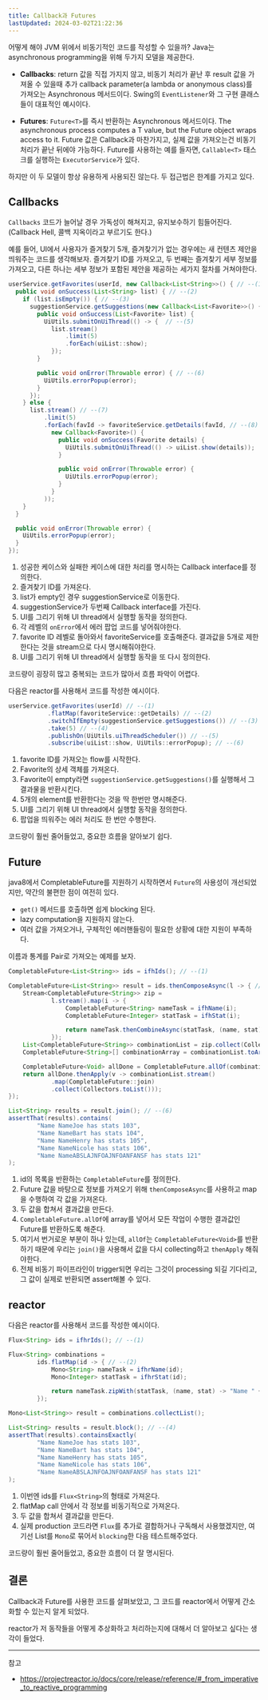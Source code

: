 ```yaml
---
title: Callback과 Futures
lastUpdated: 2024-03-02T21:22:36
---
```


어떻게 해야 JVM 위에서 비동기적인 코드를 작성할 수 있을까? Java는 asynchronous programming을 위해 두가지 모델을 제공한다.

- **Callbacks**: return 값을 직접 가지지 않고, 비동기 처리가 끝난 후 result 값을 가져올 수 있을때 추가 callback parameter(a lambda or anonymous class)를 가져오는 Asynchronous 메서드이다. Swing의 `EventListener`와 그 구현 클래스들이 대표적인 예시이다.

- **Futures**: `Future<T>`를 즉시 반환하는 Asynchronous 메서드이다.  The asynchronous process computes a T value, but the Future object wraps access to it. Future 값은 Callback과 마찬가지고, 실제 값을 가져오는건 비동기 처리가 끝난 뒤에야 가능하다. Future를 사용하는 예를 들자면, `Callable<T>` 태스크를 실행하는 `ExecutorService`가 있다.

하지만 이 두 모델이 항상 유용하게 사용되진 않는다. 두 접근법은 한계를 가지고 있다.

## Callbacks

`Callbacks` 코드가 늘어날 경우 가독성이 해쳐지고, 유지보수하기 힘들어진다.  (Callback Hell, 콜백 지옥이라고 부르기도 한다.)

예를 들어, UI에서 사용자가 즐겨찾기 5개, 즐겨찾기가 없는 경우에는 새 컨텐츠 제안을 띄워주는 코드를 생각해보자. 즐겨찾기 ID를 가져오고, 두 번째는 즐겨찾기 세부 정보를 가져오고, 다른 하나는 세부 정보가 포함된 제안을 제공하는 세가지 절차를 거쳐야한다.

```java
userService.getFavorites(userId, new Callback<List<String>>() { // --(1)
  public void onSuccess(List<String> list) { // --(2)
    if (list.isEmpty()) { // --(3)
      suggestionService.getSuggestions(new Callback<List<Favorite>>() { // --(4)
        public void onSuccess(List<Favorite> list) { 
          UiUtils.submitOnUiThread(() -> {  // --(5)
            list.stream()
                .limit(5)
                .forEach(uiList::show);
            });
        }

        public void onError(Throwable error) { // --(6)
          UiUtils.errorPopup(error);
        }
      });
    } else {
      list.stream() // --(7)
          .limit(5)
          .forEach(favId -> favoriteService.getDetails(favId, // --(8)
            new Callback<Favorite>() {
              public void onSuccess(Favorite details) {
                UiUtils.submitOnUiThread(() -> uiList.show(details));
              }

              public void onError(Throwable error) {
                UiUtils.errorPopup(error);
              }
            }
          ));
    }
  }

  public void onError(Throwable error) {
    UiUtils.errorPopup(error);
  }
});
```

1. 성공한 케이스와 실패한 케이스에 대한 처리를 명시하는 Callback interface를 정의한다.
2. 즐겨찾기 ID를 가져온다.
3. list가 empty인 경우 suggestionService로 이동한다.
4. suggestionService가 두번째 Callback interface를 가진다.
5. UI를 그리기 위해 UI thread에서 실행할 동작을 정의한다.
6. 각 레벨의 `onError`에서 에러 팝업 코드를 넣어줘야한다.
7. favorite ID 레벨로 돌아와서 favoriteService를 호출해준다. 결과값을 5개로 제한한다는 것을 stream으로 다시 명시해줘야한다.
8. UI를 그리기 위해 UI thread에서 실행할 동작을 또 다시 정의한다.

코드량이 굉장히 많고 중복되는 코드가 많아서 흐름 파악이 어렵다.

다음은 reactor를 사용해서 코드를 작성한 예시이다.

```java
userService.getFavorites(userId) // --(1)
           .flatMap(favoriteService::getDetails) // --(2)
           .switchIfEmpty(suggestionService.getSuggestions()) // --(3)
           .take(5) // --(4)
           .publishOn(UiUtils.uiThreadScheduler()) // --(5)
           .subscribe(uiList::show, UiUtils::errorPopup); // --(6)
```

1. favorite ID를 가져오는 flow를 시작한다.
2. Favorite의 상세 객체를 가져온다.
3. Favorite이 empty라면 `suggestionService.getSuggestions()`를 실행해서 그 결과물을 반환시킨다.
4. 5개의 element를 반환한다는 것을 딱 한번만 명시해준다.
5. UI를 그리기 위해 UI thread에서 실행할 동작을 정의한다.
6. 팝업을 띄워주는 에러 처리도 한 번만 수행한다.

코드량이 훨씬 줄어들었고, 중요한 흐름을 알아보기 쉽다.

## Future

java8에서 CompletableFuture를 지원하기 시작하면서 `Future`의 사용성이 개선되었지만, 약간의 불편한 점이 여전히 있다.

- `get()` 메서드를 호출하면 쉽게 blocking 된다.
- lazy computation을 지원하지 않는다.
- 여러 값을 가져오거나, 구체적인 에러핸들링이 필요한 상황에 대한 지원이 부족하다.

이름과 통계를 Pair로 가져오는 예제를 보자.

```java
CompletableFuture<List<String>> ids = ifhIds(); // --(1)

CompletableFuture<List<String>> result = ids.thenComposeAsync(l -> { // --(2)
	Stream<CompletableFuture<String>> zip =
			l.stream().map(i -> { 
				CompletableFuture<String> nameTask = ifhName(i); 
				CompletableFuture<Integer> statTask = ifhStat(i); 

				return nameTask.thenCombineAsync(statTask, (name, stat) -> "Name " + name + " has stats " + stat); // --(3)
			});
	List<CompletableFuture<String>> combinationList = zip.collect(Collectors.toList()); 
	CompletableFuture<String>[] combinationArray = combinationList.toArray(new CompletableFuture[combinationList.size()]);

	CompletableFuture<Void> allDone = CompletableFuture.allOf(combinationArray); // --(5) 
	return allDone.thenApply(v -> combinationList.stream()
			.map(CompletableFuture::join) 
			.collect(Collectors.toList()));
});

List<String> results = result.join(); // --(6)
assertThat(results).contains(
		"Name NameJoe has stats 103",
		"Name NameBart has stats 104",
		"Name NameHenry has stats 105",
		"Name NameNicole has stats 106",
		"Name NameABSLAJNFOAJNFOANFANSF has stats 121"
);
```

1. id의 목록을 반환하는 `CompletableFuture`를 정의한다.
2. Future 값을 바탕으로 정보를 가져오기 위해 `thenComposeAsync`를 사용하고 map을 수행하여 각 값을 가져온다.
3. 두 값을 합쳐서 결과값을 만든다.
4. `CompletableFuture.allOf`에 array를 넣어서 모든 작업이 수행한 결과값인 Future를 반환하도록 해준다.
5. 여기서 번거로운 부분이 하나 있는데, `allOf`는 `CompletableFuture<Void>`를 반환하기 때문에 우리는 `join()`을 사용해서 값을 다시 collecting하고 `thenApply` 해줘야한다.
6. 전체 비동기 파이프라인이 trigger되면 우리는 그것이 processing 되길 기다리고, 그 값이 실제로 반환되면 assert해볼 수 있다.

## reactor

다음은 reactor를 사용해서 코드를 작성한 예시이다.

```java
Flux<String> ids = ifhrIds(); // --(1)

Flux<String> combinations =
		ids.flatMap(id -> { // --(2)
			Mono<String> nameTask = ifhrName(id); 
			Mono<Integer> statTask = ifhrStat(id); 

			return nameTask.zipWith(statTask, (name, stat) -> "Name " + name + " has stats " + stat); // --(3)
		});

Mono<List<String>> result = combinations.collectList(); 

List<String> results = result.block(); // --(4)
assertThat(results).containsExactly( 
		"Name NameJoe has stats 103",
		"Name NameBart has stats 104",
		"Name NameHenry has stats 105",
		"Name NameNicole has stats 106",
		"Name NameABSLAJNFOAJNFOANFANSF has stats 121"
);
```

1. 이번엔 ids를 `Flux<String>`의 형태로 가져온다.
2. flatMap call 안에서 각 정보를 비동기적으로 가져온다.
3. 두 값을 합쳐서 결과값을 만든다.
4. 실제 production 코드라면 `Flux`를 추가로 결합하거나 구독해서 사용했겠지만, 여기선 List를 `Mono`로 묶어서 `blocking`한 다음 테스트해주었다.

코드량이 훨씬 줄어들었고, 중요한 흐름이 더 잘 명시된다.

## 결론

Callback과 Future를 사용한 코드를 살펴보았고, 그 코드를 reactor에서 어떻게 간소화할 수 있는지 알게 되었다.

reactor가 저 동작들을 어떻게 추상화하고 처리하는지에 대해서 더 알아보고 싶다는 생각이 들었다.

---

참고

- https://projectreactor.io/docs/core/release/reference/#_from_imperative_to_reactive_programming